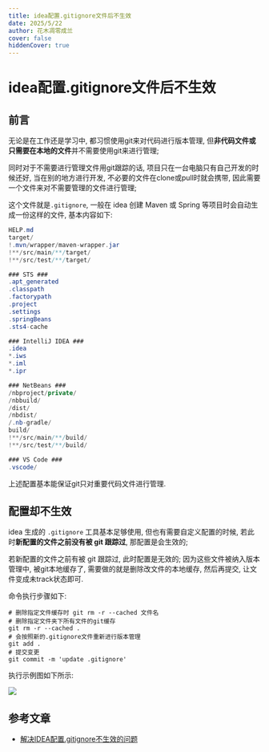 ```yaml
---
title: idea配置.gitignore文件后不生效
date: 2025/5/22
author: 花木凋零成兰
cover: false
hiddenCover: true
---
```


# idea配置.gitignore文件后不生效

## 前言

无论是在工作还是学习中, 都习惯使用git来对代码进行版本管理, 但**非代码文件或只需要在本地的文件**并不需要使用git来进行管理;

同时对于不需要进行管理文件用git跟踪的话, 项目只在一台电脑只有自己开发的时候还好, 当在别的地方进行开发, 不必要的文件在clone或pull时就会携带, 因此需要一个文件来对不需要管理的文件进行管理;

这个文件就是`.gitignore`, 一般在 idea 创建 Maven 或 Spring 等项目时会自动生成一份这样的文件, 基本内容如下:

```java
HELP.md
target/
!.mvn/wrapper/maven-wrapper.jar
!**/src/main/**/target/
!**/src/test/**/target/

### STS ###
.apt_generated
.classpath
.factorypath
.project
.settings
.springBeans
.sts4-cache

### IntelliJ IDEA ###
.idea
*.iws
*.iml
*.ipr

### NetBeans ###
/nbproject/private/
/nbbuild/
/dist/
/nbdist/
/.nb-gradle/
build/
!**/src/main/**/build/
!**/src/test/**/build/

### VS Code ###
.vscode/
```

上述配置基本能保证git只对重要代码文件进行管理.

## 配置却不生效

idea 生成的 `.gitignore` 工具基本足够使用, 但也有需要自定义配置的时候, 若此时**新配置的文件之前没有被 git 跟踪过**, 那配置是会生效的;

若新配置的文件之前有被 git 跟踪过, 此时配置是无效的; 因为这些文件被纳入版本管理中, 被git本地缓存了, 需要做的就是删除改文件的本地缓存, 然后再提交, 让文件变成未track状态即可.

命令执行步骤如下: 

```shell
# 删除指定文件缓存时 git rm -r --cached 文件名
# 删除指定文件夹下所有文件的git缓存
git rm -r --cached .
# 会按照新的.gitignore文件重新进行版本管理
git add .
# 提交变更
git commit -m 'update .gitignore'
```

执行示例图如下所示:

![](https://img.upyun.ytazwc.top/blog/20250522154947.png)

## 参考文章

- [解决IDEA配置.gitignore不生效的问题](https://blog.csdn.net/qq_43705131/article/details/107989768)